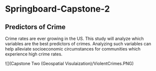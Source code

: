 # Springboard-Capstone-2
## **Predictors of Crime**

Crime rates are ever growing in the US. This study will analyze which variables are the best predictors of crimes. Analyzing such variables can help alleviate socioeconomic circumstances for communities which experience high crime rates.

![](Capstone Two (Geospatial Visulaization)/ViolentCrimes.PNG)
